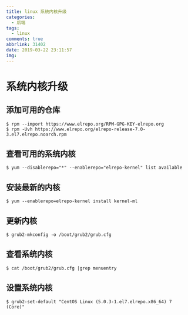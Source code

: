 ```yaml
---
title: linux 系统内核升级
categories:
  - 后端
tags:
  - linux
comments: true
abbrlink: 31402
date: 2019-03-22 23:11:57
img:
---
```


# 系统内核升级
## 添加可用的仓库
```
$ rpm --import https://www.elrepo.org/RPM-GPG-KEY-elrepo.org
$ rpm -Uvh https://www.elrepo.org/elrepo-release-7.0-3.el7.elrepo.noarch.rpm
```

## 查看可用的系统内核
```
$ yum --disablerepo="*" --enablerepo="elrepo-kernel" list available
```

## 安装最新的内核
```
$ yum --enablerepo=elrepo-kernel install kernel-ml
```

## 更新内核
```
$ grub2-mkconfig -o /boot/grub2/grub.cfg
```
## 查看系统内核
```
$ cat /boot/grub2/grub.cfg |grep menuentry
```
## 设置系统内核
```
$ grub2-set-default "CentOS Linux (5.0.3-1.el7.elrepo.x86_64) 7 (Core)"
```

